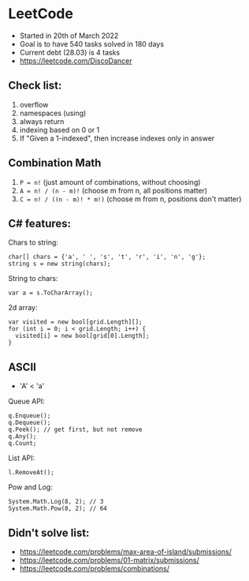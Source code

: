 # LeetCode

- Started in 20th of March 2022
- Goal is to have 540 tasks solved in 180 days
- Current debt (28.03) is 4 tasks
- https://leetcode.com/DiscoDancer

## Check list:
1. overflow
2. namespaces (using)
3. always return
4. indexing based on 0 or 1
5. If "Given a 1-indexed", then increase indexes only in answer

## Combination Math

1. ```P = n!``` (just amount of combinations, without choosing)
2. ```A = n! / (n - m)!``` (choose m from n, all positions matter)
3. ```C = n! / ((n - m)! * m!)``` (choose m from n, positions don't matter)

## C# features:

Chars to string:
```
char[] chars = {'a', ' ', 's', 't', 'r', 'i', 'n', 'g'};
string s = new string(chars);
```

String to chars:
```
var a = s.ToCharArray();
```

2d array:
```
var visited = new bool[grid.Length][];
for (int i = 0; i < grid.Length; i++) {
  visited[i] = new bool[grid[0].Length];
}
```

## ASCII
- 'A' < 'a'

Queue API:
```
q.Enqueue();
q.Dequeue();
q.Peek(); // get first, but not remove
q.Any();
q.Count; 
```

List API:
```
l.RemoveAt();
```

Pow and Log:
```
System.Math.Log(8, 2); // 3
System.Math.Pow(8, 2); // 64 
```

## Didn't solve list:
- https://leetcode.com/problems/max-area-of-island/submissions/
- https://leetcode.com/problems/01-matrix/submissions/
- https://leetcode.com/problems/combinations/

